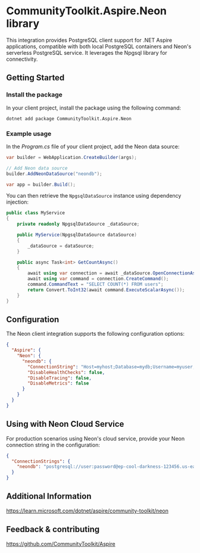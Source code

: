# CommunityToolkit.Aspire.Neon library

This integration provides PostgreSQL client support for .NET Aspire applications, compatible with both local PostgreSQL containers and Neon's serverless PostgreSQL service. It leverages the Npgsql library for connectivity.

## Getting Started

### Install the package

In your client project, install the package using the following command:

```dotnetcli
dotnet add package CommunityToolkit.Aspire.Neon
```

### Example usage

In the _Program.cs_ file of your client project, add the Neon data source:

```csharp
var builder = WebApplication.CreateBuilder(args);

// Add Neon data source
builder.AddNeonDataSource("neondb");

var app = builder.Build();
```

You can then retrieve the `NpgsqlDataSource` instance using dependency injection:

```csharp
public class MyService
{
    private readonly NpgsqlDataSource _dataSource;

    public MyService(NpgsqlDataSource dataSource)
    {
        _dataSource = dataSource;
    }

    public async Task<int> GetCountAsync()
    {
        await using var connection = await _dataSource.OpenConnectionAsync();
        await using var command = connection.CreateCommand();
        command.CommandText = "SELECT COUNT(*) FROM users";
        return Convert.ToInt32(await command.ExecuteScalarAsync());
    }
}
```

## Configuration

The Neon client integration supports the following configuration options:

```json
{
  "Aspire": {
    "Neon": {
      "neondb": {
        "ConnectionString": "Host=myhost;Database=mydb;Username=myuser;Password=mypass",
        "DisableHealthChecks": false,
        "DisableTracing": false,
        "DisableMetrics": false
      }
    }
  }
}
```

## Using with Neon Cloud Service

For production scenarios using Neon's cloud service, provide your Neon connection string in the configuration:

```json
{
  "ConnectionStrings": {
    "neondb": "postgresql://user:password@ep-cool-darkness-123456.us-east-2.aws.neon.tech/neondb?sslmode=require"
  }
}
```

## Additional Information

https://learn.microsoft.com/dotnet/aspire/community-toolkit/neon

## Feedback & contributing

https://github.com/CommunityToolkit/Aspire
